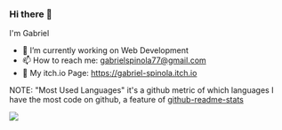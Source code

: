 ### Hi there 👋

I'm Gabriel

- 🔭 I’m currently working on Web Development
- 📫 How to reach me: gabrielspinola77@gmail.com
- 👾 My itch.io Page: https://gabriel-spinola.itch.io

NOTE: "Most Used Languages" it's a github metric of which languages I have the most code on github, a feature of [github-readme-stats](https://github.com/anuraghazra/github-readme-stats)
<!--
<a href="https://github.com/anuraghazra/github-readme-stats">
  <img align="center" src="https://github-readme-stats.vercel.app/api?username=Gabriel-Spinola&show_icons=true&count_private=false&theme=tokyonight&include_all_commits=true" />
</a>
-->

<a href="https://github.com/anuraghazra/convoychat">
  <img align="center" src="https://github-readme-stats.vercel.app/api/top-langs/?username=Gabriel-Spinola&theme=tokyonight&layout=compact&hide=css,HTML,ShaderLab,HLSL,yacc,hack,CMake,Batchfile,Swift,ASP.NET&count_private=false&size_weight=0.5&count_weight=0.5" />
</a>

<!--
 ![github-user-contribution](https://user-images.githubusercontent.com/69523963/163844491-14b67a7b-7a0e-482c-a36e-c802e5909eb2.svg)
-->
